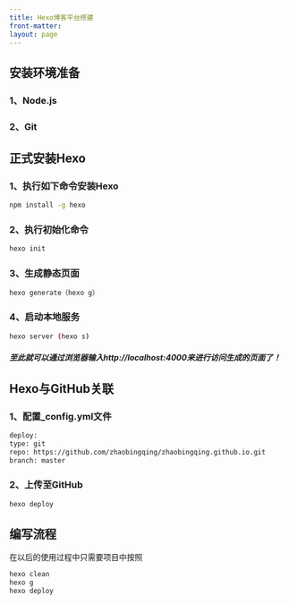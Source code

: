 ```yaml
---
title: Hexo博客平台搭建
front-matter:
layout: page
---
```

## 安装环境准备
### 1、Node.js
### 2、Git
## 正式安装Hexo
### 1、执行如下命令安装Hexo
```bash
npm install -g hexo
```
### 2、执行初始化命令
```bash
hexo init
```
### 3、生成静态页面
```bash
hexo generate（hexo g）
```
### 4、启动本地服务
```bash
hexo server (hexo s)
```
##### 至此就可以通过浏览器输入http://localhost:4000来进行访问生成的页面了！
## Hexo与GitHub关联
### 1、配置_config.yml文件
```bash
deploy:    
type: git               
repo: https://github.com/zhaobingqing/zhaobingqing.github.io.git                 
branch: master
```
### 2、上传至GitHub
```bash
hexo deploy
```
## 编写流程
在以后的使用过程中只需要项目中按照
```bash
hexo clean  
hexo g  
hexo deploy  
```


